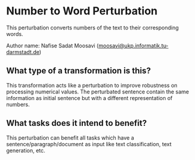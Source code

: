 # Number to Word Perturbation
This perturbation converts numbers of the text to their corresponding words.

Author name: Nafise Sadat Moosavi (moosavi@ukp.informatik.tu-darmstadt.de)

## What type of a transformation is this?
This transformation acts like a perturbation to improve robustness on processing numerical values. The perturbated sentence contain the same information as initial sentence but with a different representation of numbers.

## What tasks does it intend to benefit?
This perturbation can benefit all tasks which have a sentence/paragraph/document as input like text classification,
text generation, etc.

